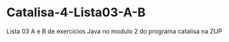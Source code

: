 # Catalisa-4-Lista03-A-B
Lista 03 A e B de exercícios Java no  modulo 2 do programa catalisa na ZUP
